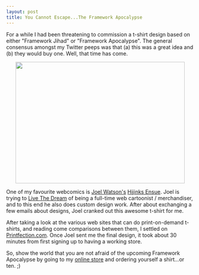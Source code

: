 ```yaml
--- 
layout: post
title: You Cannot Escape...The Framework Apocalypse
---
```

<p>For a while I had been threatening to commission a t-shirt design based on either "Framework Jihad" or "Framework Apocalypse".  The general consensus amongst my Twitter peeps was that (a) this was a great idea and (b) they would buy one.  Well, that time has come.</p>
<p align="center">
<img src="http://www.littlehart.net/zombie-shirt-3.png" height=325 width=454/>
</p>
<p>
One of my favourite webcomics is <a href="http://hijinksensue.com/portfolio/">Joel Watson's</a> <a href="http://www.hijinksensue.com">Hijinks Ensue</a>.   Joel is trying to <a href="http://hijinksensue.com/experiment/">Live The Dream</a> of being a full-time web cartoonist / merchandiser, and to this end he also does custom design work.  After about exchanging a few emails about designs, Joel cranked out this awesome t-shirt for me.
</p>
<p>
After taking a look at the various web sites that can do print-on-demand t-shirts, and reading come comparisons between them, I settled on <a href="http://www.printfection.com">Printfection.com</a>.  Once Joel sent me the final design, it took about 30 minutes from first signing up to having a working store.
</p>
<p>
So, show the world that you are not afraid of the upcoming Framework Apocalypse by going to my <a href="http://www.printfection.com/atthekeyboard">online store</a> and ordering yourself a shirt...or ten. ;)
</p>


